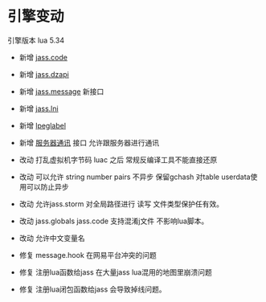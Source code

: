 # 引擎变动 

引擎版本 lua 5.34

* 新增 [jass.code](/Lua/jass交互.md)
* 新增 [jass.dzapi](/Lua/dzapi.md)
* 新增 [jass.message](/Lua/message/_sidebar.md) 新接口
* 新增 [jass.lni](https://github.com/actboy168/lni)
* 新增 [lpeglabel](https://github.com/sqmedeiros/lpeglabel)
* 新增 [服务器通讯](/Lua/服务器交互.md) 接口 允许跟服务器进行通讯

* 改动 打乱虚拟机字节码 luac 之后 常规反编译工具不能直接还原
* 改动 可以允许 string  number pairs 不异步 保留gchash 对table userdata使用可以防止异步
* 改动 允许jass.storm 对全局路径进行 读写 文件类型保护任有效。
* 改动 jass.globals  jass.code 支持混淆j文件 不影响lua脚本。
* 改动 允许中文变量名 

* 修复 message.hook 在网易平台冲突的问题
* 修复 注册lua函数给jass 在大量jass lua混用的地图里崩溃问题
* 修复 注册lua闭包函数给jass 会导致掉线问题。
